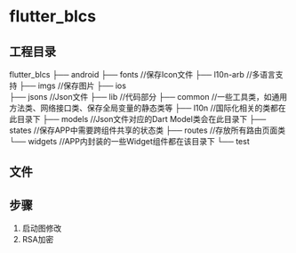 # flutter_blcs

## 工程目录

flutter_blcs
├── android
├── fonts       //保存Icon文件
├── l10n-arb    //多语言支持
├── imgs        //保存图片
├── ios         
├── jsons       //Json文件
├── lib         //代码部分
    ├── common  //一些工具类，如通用方法类、网络接口类、保存全局变量的静态类等
    ├── l10n    //国际化相关的类都在此目录下
    ├── models  //Json文件对应的Dart Model类会在此目录下
    ├── states  //保存APP中需要跨组件共享的状态类
    ├── routes  //存放所有路由页面类
    └── widgets //APP内封装的一些Widget组件都在该目录下
└── test        

## 文件

## 步骤
1. 启动图修改
2. RSA加密
